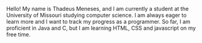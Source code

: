 Hello! My name is Thadeus Meneses, and I am currently a student at the University of Missouri studying computer science.
I am always eager to learn more and I want to track my progress as a programmer. So far, I am proficient in Java and C,
but I am learning HTML, CSS and javascript on my free time. 

<!---
ThadsMen/ThadsMen is a ✨ special ✨ repository because its `README.md` (this file) appears on your GitHub profile.
You can click the Preview link to take a look at your changes.
--->
